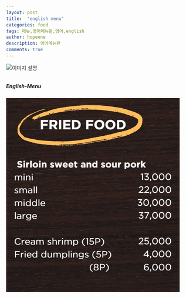 ```yaml
---
layout: post
title:  "english menu"
categories: food
tags: 메뉴,영어메뉴판,영어,english
author: hopeone
description: 영어메뉴판
comments: true
---
```

![이미지 설명](/[_posts/images/chani_eng_menu1.jpg](https://github.com/hopeone/blog/blob/master/_posts/images/chani_eng_menu1.jpg))


###### 
##### English-Menu



<img src="https://github.com/hopeone/blog/blob/master/_posts/images/fried.jpg">
